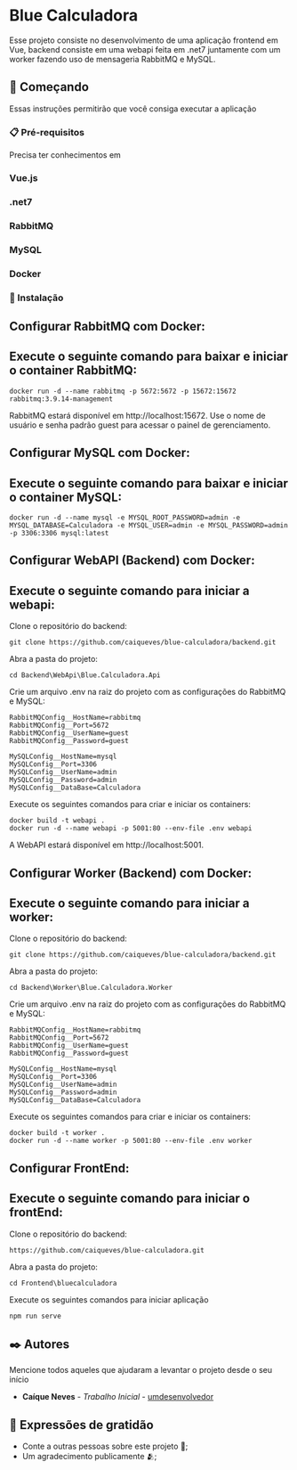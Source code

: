 # Blue Calculadora

Esse projeto consiste no desenvolvimento de uma aplicação frontend em Vue, backend consiste em uma webapi feita em .net7 juntamente com um worker fazendo uso de mensageria RabbitMQ e MySQL.

## 🚀 Começando

Essas instruções permitirão que você consiga executar a aplicação

### 📋 Pré-requisitos

Precisa ter conhecimentos em 
 ### Vue.js
 ### .net7
 ### RabbitMQ
 ### MySQL 
 ### Docker



### 🔧 Instalação

## Configurar RabbitMQ com Docker:

## Execute o seguinte comando para baixar e iniciar o container RabbitMQ:

```
docker run -d --name rabbitmq -p 5672:5672 -p 15672:15672 rabbitmq:3.9.14-management
````

RabbitMQ estará disponível em http://localhost:15672. Use o nome de usuário e senha padrão guest para acessar o painel de gerenciamento.

## Configurar MySQL com Docker:

## Execute o seguinte comando para baixar e iniciar o container MySQL:

 ```
 docker run -d --name mysql -e MYSQL_ROOT_PASSWORD=admin -e MYSQL_DATABASE=Calculadora -e MYSQL_USER=admin -e MYSQL_PASSWORD=admin -p 3306:3306 mysql:latest
 ```

## Configurar WebAPI (Backend) com Docker:

## Execute o seguinte comando para iniciar a webapi:

Clone o repositório do backend:

```
git clone https://github.com/caiqueves/blue-calculadora/backend.git
```

Abra a pasta do projeto:

```
cd Backend\WebApi\Blue.Calculadora.Api
````

Crie um arquivo .env na raiz do projeto com as configurações do RabbitMQ e MySQL:
  ```
  RabbitMQConfig__HostName=rabbitmq
  RabbitMQConfig__Port=5672
  RabbitMQConfig__UserName=guest
  RabbitMQConfig__Password=guest
  
  MySQLConfig__HostName=mysql
  MySQLConfig__Port=3306
  MySQLConfig__UserName=admin
  MySQLConfig__Password=admin
  MySQLConfig__DataBase=Calculadora
  ```

Execute os seguintes comandos para criar e iniciar os containers:
  ```
  docker build -t webapi .
  docker run -d --name webapi -p 5001:80 --env-file .env webapi
  ````

A WebAPI estará disponível em http://localhost:5001.

## Configurar Worker (Backend) com Docker:

## Execute o seguinte comando para iniciar a worker:

Clone o repositório do backend:

```
git clone https://github.com/caiqueves/blue-calculadora/backend.git
```

Abra a pasta do projeto:

```
cd Backend\Worker\Blue.Calculadora.Worker
````

Crie um arquivo .env na raiz do projeto com as configurações do RabbitMQ e MySQL:
  ```
  RabbitMQConfig__HostName=rabbitmq
  RabbitMQConfig__Port=5672
  RabbitMQConfig__UserName=guest
  RabbitMQConfig__Password=guest
  
  MySQLConfig__HostName=mysql
  MySQLConfig__Port=3306
  MySQLConfig__UserName=admin
  MySQLConfig__Password=admin
  MySQLConfig__DataBase=Calculadora
  ```

Execute os seguintes comandos para criar e iniciar os containers:
  ```
  docker build -t worker .
  docker run -d --name worker -p 5001:80 --env-file .env worker
  ````

## Configurar FrontEnd:

## Execute o seguinte comando para iniciar o frontEnd:

Clone o repositório do backend:

```
https://github.com/caiqueves/blue-calculadora.git
```

Abra a pasta do projeto:

```
cd Frontend\bluecalculadora
````

Execute os seguintes comandos para iniciar aplicação
  ```
  npm run serve
  ````


## ✒️ Autores

Mencione todos aqueles que ajudaram a levantar o projeto desde o seu início

* **Caíque Neves** - *Trabalho Inicial* - [umdesenvolvedor](https://github.com/caiqueves)

## 🎁 Expressões de gratidão

* Conte a outras pessoas sobre este projeto 📢;
* Um agradecimento publicamente 🫂;
  
